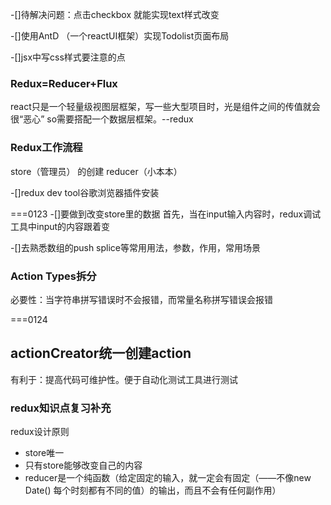 -[]待解决问题：点击checkbox 就能实现text样式改变

-[]使用AntD （一个reactUI框架）实现Todolist页面布局

-[]jsx中写css样式要注意的点
### Redux=Reducer+Flux

react只是一个轻量级视图层框架，写一些大型项目时，光是组件之间的传值就会很“恶心”
so需要搭配一个数据层框架。--redux

### Redux工作流程

store（管理员） 的创建
reducer（小本本）

-[]redux dev tool谷歌浏览器插件安装

===0123
-[]要做到改变store里的数据
首先，当在input输入内容时，redux调试工具中input的内容跟着变

-[]去熟悉数组的push  splice等常用用法，参数，作用，常用场景

### Action Types拆分

必要性：当字符串拼写错误时不会报错，而常量名称拼写错误会报错

===0124

## actionCreator统一创建action

有利于：提高代码可维护性。便于自动化测试工具进行测试

### redux知识点复习补充
redux设计原则
- store唯一
- 只有store能够改变自己的内容
- reducer是一个纯函数（给定固定的输入，就一定会有固定（——不像new Date() 每个时刻都有不同的值）的输出，而且不会有任何副作用）